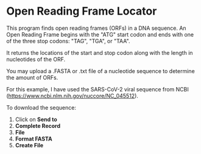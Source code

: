 # Open Reading Frame Locator

This program finds open reading frames (ORFs) in a DNA sequence. An Open Reading Frame begins with the "ATG" start codon and ends with one of the three stop codons: "TAG", "TGA", or "TAA".

It returns the locations of the start and stop codon along with the length in nucleotides of the ORF. 

You may upload a .FASTA or .txt file of a nucleotide sequence to determine the amount of ORFs. 

For this example, I have used the SARS-CoV-2 viral sequence from NCBI (https://www.ncbi.nlm.nih.gov/nuccore/NC_045512). 

To download the sequence:
1. Click on **Send to**
2. **Complete Record**
3. **File**
4. **Format FASTA**
5. **Create File** 